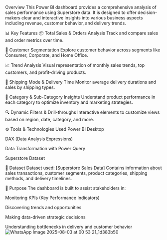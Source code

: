 Overview
This Power BI dashboard provides a comprehensive analysis of sales performance using Superstore data. It is designed to offer decision-makers clear and interactive insights into various business aspects including revenue, customer behavior, and delivery trends.

📊 Key Features
📦 Total Sales & Orders Analysis
Track and compare sales and order metrics over time.

👥 Customer Segmentation
Explore customer behavior across segments like Consumer, Corporate, and Home Office.

📈 Trend Analysis
Visual representation of monthly sales trends, top customers, and profit-driving products.

🚚 Shipping Mode & Delivery Time
Monitor average delivery durations and sales by shipping types.

📂 Category & Sub-Category Insights
Understand product performance in each category to optimize inventory and marketing strategies.

🔍 Dynamic Filters & Drill-throughs
Interactive elements to customize views based on region, date, category, and more.

⚙️ Tools & Technologies Used
Power BI Desktop

DAX (Data Analysis Expressions)

Data Transformation with Power Query

Superstore Dataset

📁 Dataset
Dataset used: [Superstore Sales Data]
Contains information about sales transactions, customer segments, product categories, shipping methods, and delivery timelines.

🎯 Purpose
The dashboard is built to assist stakeholders in:

Monitoring KPIs (Key Performance Indicators)

Discovering trends and opportunities

Making data-driven strategic decisions

Understanding bottlenecks in delivery and customer behavior![WhatsApp Image 2025-08-03 at 00 53 21_1d383b50](https://github.com/user-attachments/assets/9af2b1a5-2dec-4c19-89de-666cd4286f6f)
